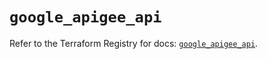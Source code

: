 # `google_apigee_api`

Refer to the Terraform Registry for docs: [`google_apigee_api`](https://registry.terraform.io/providers/hashicorp/google/6.27.0/docs/resources/apigee_api).
